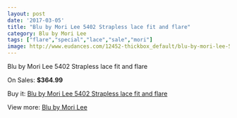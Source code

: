 ```yaml
---
layout: post
date: '2017-03-05'
title: "Blu by Mori Lee 5402 Strapless lace fit and flare"
category: Blu by Mori Lee
tags: ["flare","special","lace","sale","mori"]
image: http://www.eudances.com/12452-thickbox_default/blu-by-mori-lee-5402-strapless-lace-fit-and-flare.jpg
---
```

Blu by Mori Lee 5402 Strapless lace fit and flare

On Sales: **$364.99**
<a href="https://www.eudances.com/en/blu-by-mori-lee/3851-blu-by-mori-lee-5402-strapless-lace-fit-and-flare.html"><amp-img layout="responsive" width="600" height="600" src="//www.eudances.com/12452-thickbox_default/blu-by-mori-lee-5402-strapless-lace-fit-and-flare.jpg" alt="Blu by Mori Lee 5402 Strapless lace fit and flare 0" /></a>
<a href="https://www.eudances.com/en/blu-by-mori-lee/3851-blu-by-mori-lee-5402-strapless-lace-fit-and-flare.html"><amp-img layout="responsive" width="600" height="600" src="//www.eudances.com/12453-thickbox_default/blu-by-mori-lee-5402-strapless-lace-fit-and-flare.jpg" alt="Blu by Mori Lee 5402 Strapless lace fit and flare 1" /></a>
<a href="https://www.eudances.com/en/blu-by-mori-lee/3851-blu-by-mori-lee-5402-strapless-lace-fit-and-flare.html"><amp-img layout="responsive" width="600" height="600" src="//www.eudances.com/12454-thickbox_default/blu-by-mori-lee-5402-strapless-lace-fit-and-flare.jpg" alt="Blu by Mori Lee 5402 Strapless lace fit and flare 2" /></a>
<a href="https://www.eudances.com/en/blu-by-mori-lee/3851-blu-by-mori-lee-5402-strapless-lace-fit-and-flare.html"><amp-img layout="responsive" width="600" height="600" src="//www.eudances.com/12455-thickbox_default/blu-by-mori-lee-5402-strapless-lace-fit-and-flare.jpg" alt="Blu by Mori Lee 5402 Strapless lace fit and flare 3" /></a>
<a href="https://www.eudances.com/en/blu-by-mori-lee/3851-blu-by-mori-lee-5402-strapless-lace-fit-and-flare.html"><amp-img layout="responsive" width="600" height="600" src="//www.eudances.com/12456-thickbox_default/blu-by-mori-lee-5402-strapless-lace-fit-and-flare.jpg" alt="Blu by Mori Lee 5402 Strapless lace fit and flare 4" /></a>

Buy it: [Blu by Mori Lee 5402 Strapless lace fit and flare](https://www.eudances.com/en/blu-by-mori-lee/3851-blu-by-mori-lee-5402-strapless-lace-fit-and-flare.html "Blu by Mori Lee 5402 Strapless lace fit and flare")

View more: [Blu by Mori Lee](https://www.eudances.com/en/39-blu-by-mori-lee "Blu by Mori Lee")